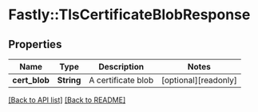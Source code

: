 # Fastly::TlsCertificateBlobResponse

## Properties

| Name | Type | Description | Notes |
| ---- | ---- | ----------- | ----- |
| **cert_blob** | **String** | A certificate blob | [optional][readonly] |

[[Back to API list]](../../README.md#endpoints) [[Back to README]](../../README.md)

